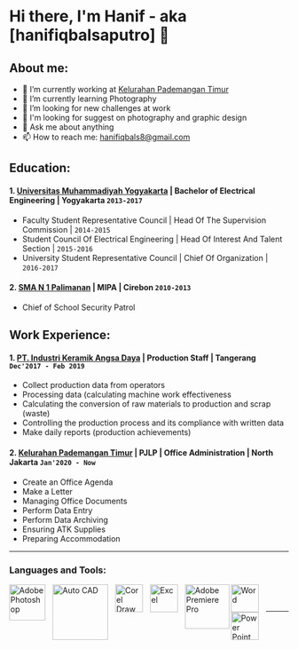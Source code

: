 # Hi there, I'm Hanif - aka [hanifiqbalsaputro] 👋
## About me:
- 🔭 I’m currently working at [Kelurahan Pademangan Timur](https://web.facebook.com/profile.php?id=100014010131425) 
- 🌱 I’m currently learning Photography
- 👯 I’m looking for new challenges at work
- 🤔 I'm looking for suggest on photography and graphic design
- 💬 Ask me about anything
- 📫 How to reach me: hanifiqbals8@gmail.com

## Education:

#### 1. [Universitas Muhammadiyah Yogyakarta](https://www.umy.ac.id) | Bachelor of Electrical Engineering | Yogyakarta `2013-2017`
   - Faculty Student Representative Council | Head Of The Supervision Commission | `2014-2015`
   - Student Council Of Electrical Engineering | Head Of Interest And Talent Section | `2015-2016`
   - University Student Representative Council | Chief Of Organization | `2016-2017`
 #### 2. [SMA N 1 Palimanan](https://sman1palimanan.sch.id/) | MIPA | Cirebon `2010-2013`
   - Chief of School Security Patrol

## Work Experience:
#### 1. [PT. Industri Keramik Angsa Daya](http://www.ikadceramic.com/) | Production Staff | Tangerang `Dec'2017 - Feb 2019`
   - Collect production data from operators
   - Processing data (calculating machine work effectiveness
   - Calculating the conversion of raw materials to production and scrap (waste)
   - Controlling the production process and its compliance with written data
   - Make daily reports (production achievements)
#### 2. [Kelurahan Pademangan Timur](https://web.facebook.com/profile.php?id=100014010131425) | PJLP | Office Administration | North Jakarta `Jan'2020 - Now`
   - Create an Office Agenda
   - Make a Letter
   - Managing Office Documents
   - Perform Data Entry
   - Perform Data Archiving
   - Ensuring ATK Supplies
   - Preparing Accommodation
---

### Languages and Tools:

[<img align="left" alt="Adobe Photoshop" width="65px" src="https://www.bilgisayar.name/wp-content/uploads/2014/02/logo-photoshop.png" style="padding-right:10px;" />][webdev]
[<img align="left" alt="Auto CAD" width="100px" src="https://e7.pngegg.com/pngimages/92/495/png-clipart-logo-autocad-2014-autodesk-computer-software-architecture-drawing-angle-3d-computer-graphics.png" style="padding-right:10px;" />][webdev]
[<img align="left" alt="Corel Draw" width="50px" src="https://seeklogo.com/images/C/coreldraw-x7-logo-747B0DC253-seeklogo.com.png" style="padding-right:10px;" />][webdev]
[<img align="left" alt="Excel" width="50px" src="https://encrypted-tbn0.gstatic.com/images?q=tbn:ANd9GcQ762urG9kVQTnFpzCzzTq25GduNCRDfTI3IrAFWLOjiVkLowbBufrD890E8Cc4Zdqw5sg&usqp=CAU" style="padding-right:10px;" />][webdev]
[<img align="left" alt="Adobe Premiere Pro" width="80px" src="https://img2.pngdownload.id/20180325/phq/kisspng-adobe-premiere-pro-adobe-creative-cloud-adobe-syst-adobe-5ab7f436dfcd20.9997444815220050469167.jpg" style="padding-right:0px;" />][webdev]
[<img align="left" alt="Word" width="50px" src="https://encrypted-tbn0.gstatic.com/images?q=tbn:ANd9GcSJzjnUyoueW9WeYXbtC8lFINRA1hvwBHop7CWGstMeRwD-SSjNkTk309Hjzh4EilAuuCI&usqp=CAU" style="padding-right:10px;" />][webdev]
[<img align="left" alt="Power Point" width="50px" src="https://w7.pngwing.com/pngs/980/706/png-transparent-microsoft-powerpoint-presentation-slide-show-microsoft-office-365-ppt-text-rectangle-presentation.png" style="padding-right:10px;" />][webdev]

<br />
<br />

---

[webdev]: https://github.com/hanifiqbalsaputro/hanifiqbalsaputro
